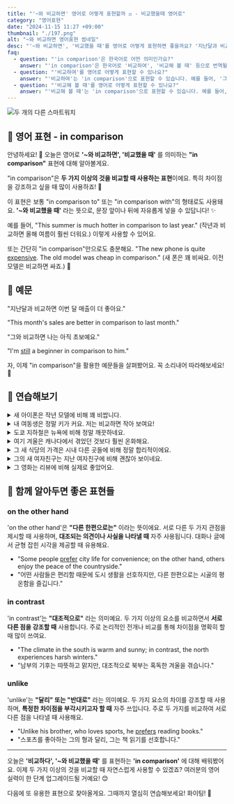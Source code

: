 ```yaml
---
title: "'~와 비교하면' 영어로 어떻게 표현할까 ⚖️ - 비교했을때 영어로"
category: "영어표현"
date: "2024-11-15 11:27 +09:00"
thumbnail: "./197.png"
alt: "~와 비교하면 영어표현 썸네일"
desc: "'~와 비교하면', '비교했을 때'를 영어로 어떻게 표현하면 좋을까요? '지난달과 비교하면 이번 달 매출이 더 좋아요.', '그와 비교하면 나는 아직 초보예요.' 등을 영어로 표현하는 법을 배워봅시다. 다양한 예문을 통해서 연습하고 본인의 표현으로 만들어 보세요."
faq:
  - question: "'in comparison'은 한국어로 어떤 의미인가요?"
    answer: "'in comparison'은 한국어로 '비교하여', '비교해 볼 때' 등으로 번역될 수 있습니다. 주로 두 개 이상의 사물이나 개념을 비교할 때 사용됩니다."
  - question: "'비교하여'를 영어로 어떻게 표현할 수 있나요?"
    answer: "'비교하여'는 'in comparison'으로 표현할 수 있습니다. 예를 들어, '그의 성적은 비교하여 더 뛰어나다'는 'His grades are better in comparison'으로 말할 수 있습니다."
  - question: "'비교해 볼 때'를 영어로 어떻게 표현할 수 있나요?"
    answer: "'비교해 볼 때'는 'in comparison'으로 표현할 수 있습니다. 예를 들어, '이 영화는 이전 작품과 비교해 볼 때 더 흥미롭다'는 'This movie is more interesting in comparison to the previous one'로 말할 수 있습니다."
---
```


![두 개의 다른 스마트워치](./197-1.jpg)

## 🌟 영어 표현 - in comparison

안녕하세요! 👋 오늘은 영어로 **'~와 비교하면', '비교했을 때'** 를 의미하는 **"in comparison"** 표현에 대해 알아볼게요.

"in comparison"은 **두 가지 이상의 것을 비교할 때 사용하는 표현**이에요. 특히 차이점을 강조하고 싶을 때 많이 사용하죠! 🤔

이 표현은 보통 "in comparison to" 또는 "in comparison with"의 형태로도 사용돼요. **'~와 비교했을 때'** 라는 뜻으로, 문장 앞이나 뒤에 자유롭게 넣을 수 있답니다! ✨

예를 들어, "This summer is much hotter in comparison to last year." (작년과 비교하면 올해 여름이 훨씬 더워요.) 이렇게 사용할 수 있어요.

또는 간단히 "in comparison"만으로도 충분해요. "The new phone is quite [expensive](/blog/in-english/317.expensive/). The old model was cheap in comparison." (새 폰은 꽤 비싸요. 이전 모델은 비교하면 싸죠.) 🤳

## 📖 예문

"지난달과 비교하면 이번 달 매출이 더 좋아요."

"This month's sales are better in comparison to last month."

"그와 비교하면 나는 아직 초보예요."

"I'm <a href="/blog/in-english/254.still/">still</a> a beginner in comparison to him."

자, 이제 "in comparison"을 활용한 예문들을 살펴봤어요. 꼭 소리내어 따라해보세요! 🎯

## 💬 연습해보기

<details>
<summary>새 아이폰은 작년 모델에 비해 꽤 비쌉니다.</summary>
<span>The new iPhone is quite expensive in comparison to last year's model.</span>
</details>

<details>
<summary>내 여동생은 정말 키가 커요. 저는 비교하면 작아 보여요!</summary>
<span>My sister's really tall. I look tiny in comparison!</span>
</details>

<details>
<summary>도쿄 지하철은 뉴욕에 비해 정말 깨끗하네요.</summary>
<span>Tokyo's subway is super clean in comparison to New York's.</span>
</details>

<details>
<summary>여기 겨울은 캐나다에서 겪었던 것보다 훨씬 온화해요.</summary>
<span>The winter here is mild in comparison to what I experienced in Canada.</span>
</details>

<details>
<summary>그 새 식당의 가격은 시내 다른 곳들에 비해 정말 합리적이에요.</summary>
<span>That new restaurant's prices are reasonable in comparison to other places downtown.</span>
</details>

<details>
<summary>그의 새 여자친구는 지난 여자친구에 비해 괜찮아 보이네요.</summary>
<span>His new girlfriend seems nice in comparison to the last one.</span>
</details>

<details>
<summary>그 영화는 리뷰에 비해 실제로 좋았어요.</summary>
<span>The movie was actually good in comparison to what the <a href="/blog/in-english/251.review/">reviews</a> said.</span>
</details>

## 🤝 함께 알아두면 좋은 표현들

### on the other hand

'on the other hand'은 **"다른 한편으로는"** 이라는 뜻이에요. 서로 다른 두 가지 관점을 제시할 때 사용하며, **대조되는 의견이나 사실을 나타낼 때** 자주 사용됩니다. 대화나 글에서 균형 잡힌 시각을 제공할 때 유용해요.

- "Some people [prefer](/blog/in-english/191.prefer/) city life for convenience; on the other hand, others enjoy the peace of the countryside."
- "어떤 사람들은 편리함 때문에 도시 생활을 선호하지만, 다른 한편으로는 시골의 평온함을 즐깁니다."

### in contrast

'in contrast'는 **"대조적으로"** 라는 의미예요. 두 가지 이상의 요소를 비교하면서 **서로 다른 점을 강조할 때** 사용합니다. 주로 논리적인 전개나 비교를 통해 차이점을 명확히 할 때 많이 쓰여요.

- "The climate in the south is warm and sunny; in contrast, the north experiences harsh winters."
- "남부의 기후는 따뜻하고 맑지만, 대조적으로 북부는 혹독한 겨울을 겪습니다."

### unlike

'unlike'는 **"달리" 또는 "반대로"** 라는 의미예요. 두 가지 요소의 차이를 강조할 때 사용하며, **특정한 차이점을 부각시키고자 할 때** 자주 쓰입니다. 주로 두 가지를 비교하여 서로 다른 점을 나타낼 때 사용해요.

- "Unlike his brother, who loves sports, he [prefers](/blog/in-english/191.prefer/) reading books."
- "스포츠를 좋아하는 그의 형과 달리, 그는 책 읽기를 선호합니다."

---

오늘은 **'비교하다', '~와 비교했을 때'** 를 표현하는 **'in comparison'** 에 대해 배워봤어요. 이제 두 가지 이상의 것을 비교할 때 자연스럽게 사용할 수 있겠죠? 여러분의 영어 실력이 한 단계 업그레이드될 거예요! 😊

다음에 또 유용한 표현으로 찾아올게요. 그때까지 열심히 연습해보세요! 화이팅! 💪
